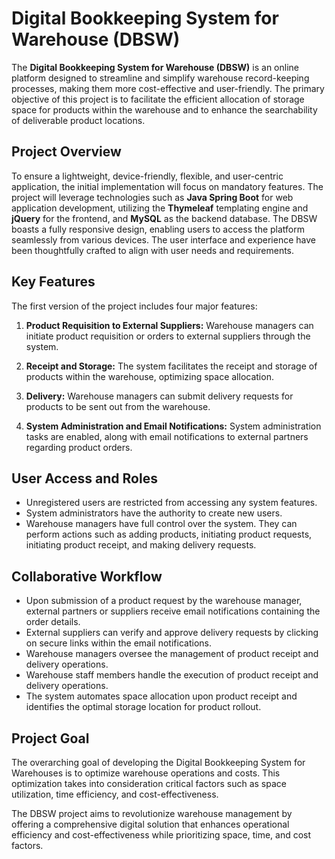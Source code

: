 # Digital Bookkeeping System for Warehouse (DBSW)

The **Digital Bookkeeping System for Warehouse (DBSW)** is an online platform designed to streamline and simplify warehouse record-keeping processes, making them more cost-effective and user-friendly. The primary objective of this project is to facilitate the efficient allocation of storage space for products within the warehouse and to enhance the searchability of deliverable product locations.

## Project Overview

To ensure a lightweight, device-friendly, flexible, and user-centric application, the initial implementation will focus on mandatory features. The project will leverage technologies such as **Java Spring Boot** for web application development, utilizing the **Thymeleaf** templating engine and **jQuery** for the frontend, and **MySQL** as the backend database. The DBSW boasts a fully responsive design, enabling users to access the platform seamlessly from various devices. The user interface and experience have been thoughtfully crafted to align with user needs and requirements.

## Key Features

The first version of the project includes four major features:

1. **Product Requisition to External Suppliers:** Warehouse managers can initiate product requisition or orders to external suppliers through the system.

2. **Receipt and Storage:** The system facilitates the receipt and storage of products within the warehouse, optimizing space allocation.

3. **Delivery:** Warehouse managers can submit delivery requests for products to be sent out from the warehouse.

4. **System Administration and Email Notifications:** System administration tasks are enabled, along with email notifications to external partners regarding product orders.

## User Access and Roles

- Unregistered users are restricted from accessing any system features.
- System administrators have the authority to create new users.
- Warehouse managers have full control over the system. They can perform actions such as adding products, initiating product requests, initiating product receipt, and making delivery requests.

## Collaborative Workflow

- Upon submission of a product request by the warehouse manager, external partners or suppliers receive email notifications containing the order details.
- External suppliers can verify and approve delivery requests by clicking on secure links within the email notifications.
- Warehouse managers oversee the management of product receipt and delivery operations.
- Warehouse staff members handle the execution of product receipt and delivery operations.
- The system automates space allocation upon product receipt and identifies the optimal storage location for product rollout.

## Project Goal

The overarching goal of developing the Digital Bookkeeping System for Warehouses is to optimize warehouse operations and costs. This optimization takes into consideration critical factors such as space utilization, time efficiency, and cost-effectiveness.

The DBSW project aims to revolutionize warehouse management by offering a comprehensive digital solution that enhances operational efficiency and cost-effectiveness while prioritizing space, time, and cost factors.
